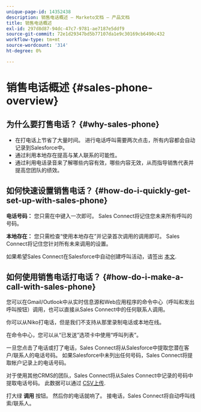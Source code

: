 ```yaml
---
unique-page-id: 14352438
description: 销售电话概述 — Marketo文档 — 产品文档
title: 销售电话概述
exl-id: 297d8d87-94dc-47c7-9781-ae7187e5ddf9
source-git-commit: 72e1d29347bd5b77107da1e9c30169cb6490c432
workflow-type: tm+mt
source-wordcount: '314'
ht-degree: 0%

---
```


# 销售电话概述 {#sales-phone-overview}

## 为什么要打售电话？ {#why-sales-phone}

* 在打电话上节省了大量时间。 进行电话呼叫需要两次点击，所有内容都会自动记录到Salesforce中。
* 通过利用本地存在提高与某人联系的可能性。
* 通过利用电话录音来了解哪些内容有效，哪些内容无效，从而指导销售代表并提高您团队的绩效。

## 如何快速设置销售电话？ {#how-do-i-quickly-get-set-up-with-sales-phone}

**电话号码：** 您只需在中键入一次即可。 Sales Connect将记住您未来所有呼叫的号码。

**本地存在：** 您只需检查“使用本地存在”并记录首次调用的调用即可。 Sales Connect将记住您针对所有未来调用的设置。

如果希望Sales Connect在Salesforce中自动创建呼叫活动，请签出 [本文](/help/marketo/product-docs/marketo-sales-connect/phone/calls-arent-logging-to-salesforce.md).

## 如何使用销售电话打电话？ {#how-do-i-make-a-call-with-sales-phone}

您可以在Gmail/Outlook中从实时信息源和Web应用程序的命令中心（呼叫和发出呼叫按钮）调用，也可以直接从Sales Connect中的任何联系人调用。

你可以从Niko打电话，但是我们不支持从那里录制电话或本地在线。

在命令中心，您可以从“已发送”选项卡中使用“呼叫列表”。

一旦您点击了电话或打了电话，Sales Connect将从Salesforce中提取您潜在客户/联系人的电话号码。 如果Salesforce中未列出任何号码，Sales Connect将提取帐户记录上的电话号码。

对于使用其他CRMS的团队，Sales Connect将从Sales Connect中记录的号码中提取电话号码。 此数据可以通过 [CSV上传](/help/marketo/product-docs/marketo-sales-connect/people/managing-contacts/import-contacts-via-csv.md).

打大绿 **调用** 按钮。 然后你的电话就响了。 接电话，Sales Connect将自动呼叫线索/联系人。
